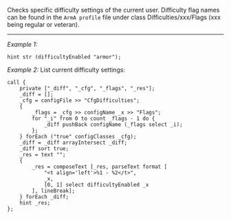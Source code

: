 Checks specific difficulty settings of the current user. Difficulty flag names can be found in the `ArmA profile` file under class Difficulties/xxx/Flags (xxx being regular or veteran).


---
*Example 1:*
```sqf
hint str (difficultyEnabled "armor");
```

*Example 2:*
List current difficulty settings:

```sqf
call {
	private ["_diff", "_cfg", "_flags", "_res"];
	_diff = [];
	_cfg = configFile >> "CfgDifficulties";
	{
		_flags = _cfg >> configName _x >> "Flags";
		for "_i" from 0 to count _flags - 1 do {
			_diff pushBack configName (_flags select _i);
		};
	} forEach ("true" configClasses _cfg);
	_diff = _diff arrayIntersect _diff;
	_diff sort true;
	_res = text "";
	{
		_res = composeText [_res, parseText format [
			"<t align='left'>%1 - %2</t>", 
			_x, 
			[0, 1] select difficultyEnabled _x
		], lineBreak];
	} forEach _diff;
	hint _res;
};
```